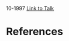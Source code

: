 

10-1997
[Link to Talk](https://www.churchofjesuschrist.org/study/general-conference/1997/10/saturday-afternoon-session?lang=eng)



# References
